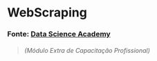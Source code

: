 <h1>WebScraping</h1>
<h3>Fonte: <a href="https://www.datascienceacademy.com.br/" target="_blank">Data Science Academy</a></h3>
<h6><blockquote><i>(Módulo Extra de Capacitação Profissional)</i></blockquote></h6>

<!-- [![Watch the video](https://i.imgur.com/vKb2F1B.png)](https://youtu.be/vt5fpE0bzSY) 
[![Demo CountPages alpha](https://share.gifyoutube.com/KzB6Gb.gif)](https://www.youtube.com/watch?v=ek1j272iAmc) -->

